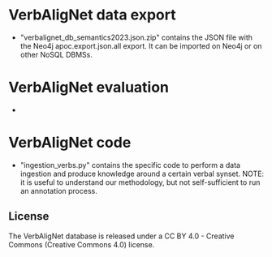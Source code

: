 # VerbAligNet data export

  - "verbalignet_db_semantics2023.json.zip" contains the JSON file with the Neo4j apoc.export.json.all export. It can be imported on Neo4j or on other NoSQL DBMSs.

# VerbAligNet evaluation
  - 

# VerbAligNet code
  - "ingestion_verbs.py" contains the specific code to perform a data ingestion and produce knowledge around a certain verbal synset. NOTE: it is useful to understand our methodology, but not self-sufficient to run an annotation process.

## License
The VerbAligNet database is released under a  CC BY 4.0 - Creative Commons (Creative Commons 4.0) license.
